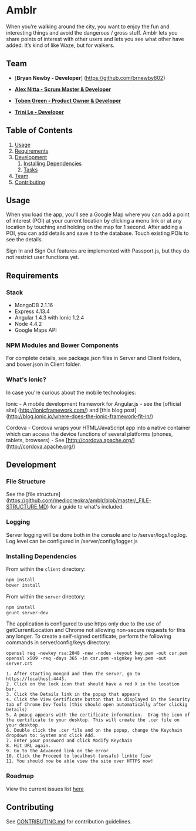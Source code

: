 # Amblr
When you’re walking around the city, you want to enjoy the fun and interesting things and avoid the dangerous / gross stuff. Amblr lets you share points of interest with other users and lets you see what other have added. It’s kind of like Waze, but for walkers.

## Team

- [**Bryan Newby - Developer**] (https://github.com/brnewby602)

- [**Alex Nitta - Scrum Master & Developer**](https://github.com/alexnitta)

- [**Toben Green - Product Owner & Developer**](https://github.com/tobensg)

- [**Trini Le - Developer**](https://github.com/trinile)

## Table of Contents

1. [Usage](#Usage)
1. [Requirements](#requirements)
1. [Development](#development)
    1. [Installing Dependencies](#installing-dependencies)
    1. [Tasks](#tasks)
1. [Team](#team)
1. [Contributing](#contributing)

## Usage

When you load the app, you'll see a Google Map where you can add a point of interest (POI) at your current location by clicking a menu link or at any location by touching and holding on the map for 1 second. After adding a POI, you can add details and save it to the database. Touch existing POIs to see the details.

Sign In and Sign Out features are implemented with Passport.js, but they do not restrict user functions yet.

## Requirements

### Stack
- MongoDB 2.1.16
- Express 4.13.4
- Angular 1.4.3 with Ionic 1.2.4
- Node 4.4.2
- Google Maps API

### NPM Modules and Bower Components

For complete details, see package.json files in Server and Client folders, and bower.json in Client folder.

### What's Ionic?

In case you're curious about the mobile technologies:


Ionic - A mobile development framework for Angular.js - see the [official site] (http://ionicframework.com/) and [this blog post] (http://blog.ionic.io/where-does-the-ionic-framework-fit-in/)


Cordova - Cordova wraps your HTML/JavaScript app into a native container which can access the device functions of several platforms (phones, tablets, browsers) -  See [http://cordova.apache.org/] (http://cordova.apache.org/)


## Development

### File Structure

See the [file structure] (https://github.com/mediocreokra/amblr/blob/master/_FILE-STRUCTURE.MD) for a guide to what's included.

### Logging

Server logging will be done both in the console and to /server/logs/log.log.
Log level can be configured in /server/config/logger.js

### Installing Dependencies

From within the ```client``` directory:

```sh
npm install
bower install
```

From within the ```server``` directory:

```sh
npm install
grunt server-dev
```
The application is configured to use https only due to the use of getCurrentLocation and Chrome not allowing non-secure requests for this any longer.  To create a self-signed certificate, perform the following commands in server/config/keys directory:

````
openssl req -newkey rsa:2048 -new -nodes -keyout key.pem -out csr.pem
openssl x509 -req -days 365 -in csr.pem -signkey key.pem -out server.crt
````

````
1. After starting mongod and then the server, go to https://localhost:4443.
2. Click on the lock icon that should have a red X in the location bar.
3. Click the Details link in the popup that appears
4. Click the View Certificate button that is displayed in the Security tab of Chrome Dev Tools (this should open automatically after clickig Details)
5. A popup appears with the certificate information.  Drag the icon of the certificate to your desktop. This will create the .cer file on your desktop.
6. Double click the .cer file and on the popup, change the Keychain dropdown to: System and click Add.
7. Enter your password and click Modify Keychain
8. Hit URL again.
9. Go to the Advanced link on the error
10. Click the Proceed to localhost (unsafe) linkto fiew 
11. You should now be able view the site over HTTPS now!
````

### Roadmap

View the current issues list [here](https://github.com/mediocreokra/amblr/issues)


## Contributing

See [CONTRIBUTING.md](https://github.com/mediocreokra/amblr/blob/master/_CONTRIBUTING.md) for contribution guidelines.
